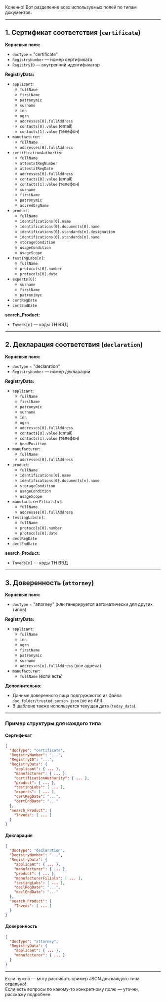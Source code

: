 Конечно! Вот разделение всех используемых полей по типам документов:

---

## 1. Сертификат соответствия (`certificate`)

**Корневые поля:**
- `docType` = "certificate"
- `RegistryNumber` — номер сертификата
- `RegistryID` — внутренний идентификатор

**RegistryData:**
- `applicant`:
  - `fullName`
  - `firstName`
  - `patronymic`
  - `surname`
  - `inn`
  - `ogrn`
  - `addresses[0].fullAddress`
  - `contacts[0].value` (email)
  - `contacts[1].value` (телефон)
- `manufacturer`:
  - `fullName`
  - `addresses[0].fullAddress`
- `certificationAuthority`:
  - `fullName`
  - `attestatRegNumber`
  - `attestatRegDate`
  - `addresses[0].fullAddress`
  - `contacts[0].value` (email)
  - `contacts[1].value` (телефон)
  - `surname`
  - `firstName`
  - `patronymic`
  - `accredOrgName`
- `product`:
  - `fullName`
  - `identifications[0].name`
  - `identifications[0].documents[0].name`
  - `identifications[0].standards[n].designation`
  - `identifications[0].standards[n].name`
  - `storageCondition`
  - `usageCondition`
  - `usageScope`
- `testingLabs[n]`:
  - `fullName`
  - `protocols[0].number`
  - `protocols[0].date`
- `experts[0]`:
  - `surname`
  - `firstName`
  - `patronimyc`
- `certRegDate`
- `certEndDate`

**search_Product:**
- `Tnveds[n]` — коды ТН ВЭД

---

## 2. Декларация соответствия (`declaration`)

**Корневые поля:**
- `docType` = "declaration"
- `RegistryNumber` — номер декларации

**RegistryData:**
- `applicant`:
  - `fullName`
  - `firstName`
  - `patronymic`
  - `surname`
  - `inn`
  - `ogrn`
  - `addresses[0].fullAddress`
  - `contacts[0].value` (email)
  - `contacts[1].value` (телефон)
  - `headPosition`
- `manufacturer`:
  - `fullName`
  - `addresses[0].fullAddress`
- `product`:
  - `fullName`
  - `identifications[0].name`
  - `identifications[0].documents[n].name`
  - `storageCondition`
  - `usageCondition`
  - `usageScope`
- `manufacturerFilials[n]`:
  - `fullName`
  - `addresses[0].fullAddress`
- `testingLabs[n]`:
  - `fullName`
  - `protocols[0].number`
  - `protocols[0].date`
- `declRegDate`
- `declEndDate`

**search_Product:**
- `Tnveds[n]` — коды ТН ВЭД

---

## 3. Доверенность (`attorney`)

**Корневые поля:**
- `docType` = "attorney" (или генерируется автоматически для других типов)

**RegistryData:**
- `applicant`:
  - `fullName`
  - `inn`
  - `ogrn`
  - `firstName`
  - `patronymic`
  - `surname`
  - `addresses[n].fullAddress` (все адреса)
- `manufacturer`:
  - `fullName` (если есть)

**Дополнительно:**
- Данные доверенного лица подгружаются из файла `doc_folder/trusted_person.json` (не из API).
- В шаблоне также используется текущая дата (`today_data`).

---

### Пример структуры для каждого типа

#### Сертификат
```json
{
  "docType": "certificate",
  "RegistryNumber": "...",
  "RegistryID": "...",
  "RegistryData": {
    "applicant": { ... },
    "manufacturer": { ... },
    "certificationAuthority": { ... },
    "product": { ... },
    "testingLabs": [ ... ],
    "experts": [ ... ],
    "certRegDate": "...",
    "certEndDate": "..."
  },
  "search_Product": {
    "Tnveds": [ ... ]
  }
}
```

#### Декларация
```json
{
  "docType": "declaration",
  "RegistryNumber": "...",
  "RegistryData": {
    "applicant": { ... },
    "manufacturer": { ... },
    "product": { ... },
    "manufacturerFilials": [ ... ],
    "testingLabs": [ ... ],
    "declRegDate": "...",
    "declEndDate": "..."
  },
  "search_Product": {
    "Tnveds": [ ... ]
  }
}
```

#### Доверенность
```json
{
  "docType": "attorney",
  "RegistryData": {
    "applicant": { ... },
    "manufacturer": { ... }
  }
}
```

---

Если нужно — могу расписать пример JSON для каждого типа отдельно!  
Если есть вопросы по какому-то конкретному полю — уточни, расскажу подробнее.
